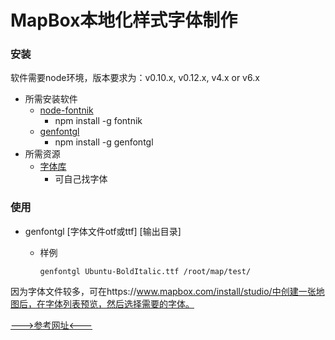 # MapBox本地化样式字体制作
### 安装
软件需要node环境，版本要求为：v0.10.x, v0.12.x, v4.x or v6.x
- 所需安装软件
    - [node-fontnik](https://github.com/mapbox/node-fontnik)
        - npm install -g fontnik
    - [genfontgl](https://github.com/sabas/genfontgl)
        - npm install -g genfontgl
- 所需资源
    - [字体库](https://github.com/mapbox/mapbox-studio-default-fonts)
        - 可自己找字体
### 使用
- genfontgl [字体文件otf或ttf] [输出目录]
    - 样例

        `genfontgl Ubuntu-BoldItalic.ttf /root/map/test/`

因为字体文件较多，可在https://www.mapbox.com/install/studio/中创建一张地图后，在字体列表预览，然后选择需要的字体。

[--->参考网址<---](https://zhuanlan.zhihu.com/p/31419736)